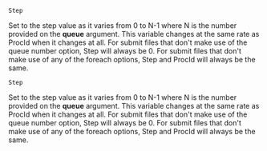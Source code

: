     Step

Set to the step value as it varies from 0 to N-1 where N is the number
provided on the **queue** argument. This variable changes at the same
rate as ProcId when it changes at all. For submit files that don't make
use of the queue number option, Step will always be 0. For submit files
that don't make use of any of the foreach options, Step and ProcId will
always be the same.

    Step

Set to the step value as it varies from 0 to N-1 where N is the number
provided on the **queue** argument. This variable changes at the same
rate as ProcId when it changes at all. For submit files that don't make
use of the queue number option, Step will always be 0. For submit files
that don't make use of any of the foreach options, Step and ProcId will
always be the same.
